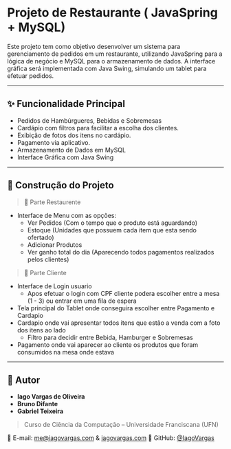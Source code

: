# Projeto de Restaurante ( JavaSpring + MySQL)

Este projeto tem como objetivo desenvolver um sistema para gerenciamento de pedidos em um restaurante, utilizando JavaSpring para a lógica de negócio e MySQL para o armazenamento de dados. A interface gráfica será implementada com Java Swing, simulando um tablet para efetuar pedidos.

---

## ✨ Funcionalidade Principal

- Pedidos de Hambúrgueres, Bebidas e Sobremesas
- Cardápio com filtros para facilitar a escolha dos clientes.
- Exibição de fotos dos itens no cardápio.
- Pagamento via aplicativo.
- Armazenamento de Dados em MySQL
- Interface Gráfica com Java Swing

---

## 🧱 Construção do Projeto

> 🔹 Parte Restaurente
- Interface de Menu com as opções:
  - Ver Pedidos (Com o tempo que o produto está aguardando)
  - Estoque (Unidades que possuem cada item que esta sendo ofertado)
  - Adicionar Produtos
  - Ver ganho total do dia (Aparecendo todos pagamentos realizados pelos clientes)
> 🔹 Parte Cliente
- Interface de Login usuario
  - Apos efetuar o login com CPF cliente podera escolher entre a mesa (1 - 3) ou entrar em uma fila de espera 
- Tela principal do Tablet onde conseguira escolher entre Pagamento e Cardapio
- Cardapio onde vai apresentar todos itens que estão a venda com a foto dos itens ao lado
  - Filtro para decidir entre Bebida, Hamburger e Sobremesas
- Pagamento onde vai aparecer ao cliente os produtos que foram consumidos na mesa onde estava
---

## 👤 Autor

- **Iago Vargas de Oliveira**
- **Bruno Difante**
- **Gabriel Teixeira**
> Curso de Ciência da Computação – Universidade Franciscana (UFN)

📧 E-mail: me@iagovargas.com & [iagovargas.com](https://iagovargas.com)
🔗 GitHub: [@IagoVargas](https://github.com/Iago-Vargas)  
